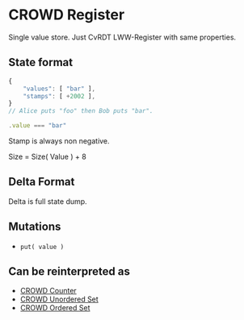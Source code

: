 # CROWD Register

Single value store. Just CvRDT LWW-Register with same properties.

## State format

```javascript
{
	"values": [ "bar" ],
	"stamps": [ +2002 ],
}
// Alice puts "foo" then Bob puts "bar".

.value === "bar"
```

Stamp is always non negative.

Size = Size( Value ) + 8

## Delta Format

Delta is full state dump.

## Mutations

- `put( value )`

## Can be reinterpreted as

- [CROWD Counter](../numb)
- [CROWD Unordered Set](../set)
- [CROWD Ordered Set](../list)
